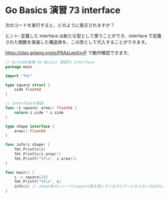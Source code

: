 # Go Basics 演習 73 interface

次のコードを実行すると、どのように表示されますか？

ヒント: 定義した interface は新たな型として使うことができ、interface で定義された関数を実装した構造体を、この型として代入することができます。

https://play.golang.org/p/P6AsLepXxyP で動作確認できます。

```go
// bcts369道場 Go Basics 演習73 interface
package main

import "fmt"

type square struct {
	side float64
}

// interfaceを実装
func (z square) area() float64 {
	return z.side * z.side
}

type shape interface {
	area() float64
}

func info(z shape) {
	fmt.Println(z)
	fmt.Println(z.area())
	fmt.Printf("%T\n", z.area())
}

func main() {
	s := square{10}
	fmt.Printf("%T\n", s)
	info(s) // shape型のレシーバにsquare型を渡しているがエラーにならないのはなぜ？
}
```
